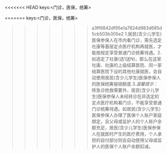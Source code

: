 <<<<<<< HEAD
keys:<门诊，医保，统筹>

=======
keys:<门诊，医保，统筹>

>>>>>>> a3ff6842df95e1a7824d983d685d5cb503b305e2
1.居民(含少儿学生)医保参保人在市内看门诊，需先选定社康等基层定点医疗机构再就医，才能按规定享受普通门诊统筹待遇。2.如选定了社康(选1送N)，那么在这家社康、社康的上级结算医院、同一家结算医院下设的其他社康就医，会自动使用居民(含少儿学生)医保参保人的医保统筹报销额度.3.*温馨提示*：除急诊抢救需要外，居民(含少儿学生)医保参保人未经转诊在非选定的定点医疗机构看门诊，不能享受普通门诊统筹待遇。如居民(含少儿学生)医保参保人办理了医保个人账户家庭绑定，且父母或监护人的个人账户余额充足，居民(含少儿学生)医保参保人在就医时产生的医疗费用，个人承担的自付部分则会自动使用父母或监护人的医保个人账户余额扣减。
